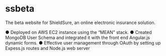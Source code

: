 # ssbeta
The beta website for ShieldSure, an online electronic insurance solution.

●	Deployed on AWS EC2 instance using the “MEAN” stack.
●	Created MongoDB User Schema and integrated it with the front end Angular.js dynamic forms.
●	Effective user management through OAuth by setting up Expess.js routes and Node.js web server
